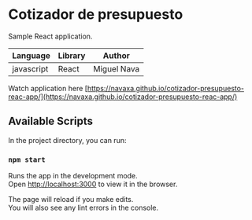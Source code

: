 # Cotizador de presupuesto

Sample React application.

Language | Library | Author |
| --------| -------- | -------- |
javascript| React |  Miguel Nava | |

Watch application here [https://navaxa.github.io/cotizador-presupuesto-reac-app/](https://navaxa.github.io/cotizador-presupuesto-reac-app/)

## Available Scripts

In the project directory, you can run:

### `npm start`

Runs the app in the development mode.\
Open [http://localhost:3000](http://localhost:3000) to view it in the browser.

The page will reload if you make edits.\
You will also see any lint errors in the console.